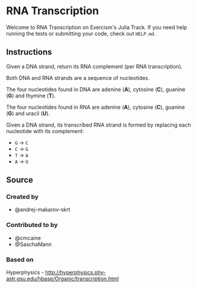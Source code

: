# RNA Transcription

Welcome to RNA Transcription on Exercism's Julia Track.
If you need help running the tests or submitting your code, check out `HELP.md`.

## Instructions

Given a DNA strand, return its RNA complement (per RNA transcription).

Both DNA and RNA strands are a sequence of nucleotides.

The four nucleotides found in DNA are adenine (**A**), cytosine (**C**),
guanine (**G**) and thymine (**T**).

The four nucleotides found in RNA are adenine (**A**), cytosine (**C**),
guanine (**G**) and uracil (**U**).

Given a DNA strand, its transcribed RNA strand is formed by replacing
each nucleotide with its complement:

* `G` -> `C`
* `C` -> `G`
* `T` -> `A`
* `A` -> `U`

## Source

### Created by

- @andrej-makarov-skrt

### Contributed to by

- @cmcaine
- @SaschaMann

### Based on

Hyperphysics - http://hyperphysics.phy-astr.gsu.edu/hbase/Organic/transcription.html